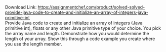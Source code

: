 Download Link: https://assignmentchef.com/product/solved-solved-provide-java-code-to-create-and-initialize-an-array-of-integers-java-primitive-int
<br>
Provide Java code to create and initialize an array of integers (Java primitive int), floats or any other Java primitive type of your choice. You pick the array name and length. Demonstrate how you would determine the length of your array. Show this through a code example you create where you use the length member.